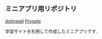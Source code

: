 ## ミニアプリ用リポジトリ
  
[dotinstall](https://dotinstall.com/)
[Progate](https://prog-8.com/)

学習サイトを利用して作成したミニアプリです.

